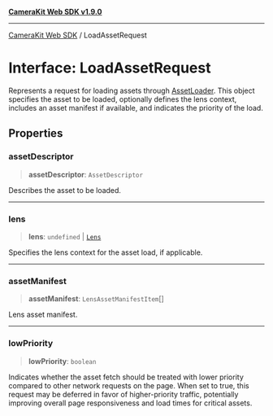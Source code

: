 [**CameraKit Web SDK v1.9.0**](../README.md)

***

[CameraKit Web SDK](../globals.md) / LoadAssetRequest

# Interface: LoadAssetRequest

Represents a request for loading assets through [AssetLoader](../type-aliases/AssetLoader.md). This object specifies the asset to be loaded,
optionally defines the lens context, includes an asset manifest if available, and indicates the priority of the load.

## Properties

### assetDescriptor

> **assetDescriptor**: `AssetDescriptor`

Describes the asset to be loaded.

***

### lens

> **lens**: `undefined` \| [`Lens`](Lens.md)

Specifies the lens context for the asset load, if applicable.

***

### assetManifest

> **assetManifest**: `LensAssetManifestItem`[]

Lens asset manifest.

***

### lowPriority

> **lowPriority**: `boolean`

Indicates whether the asset fetch should be treated with lower priority compared to other
network requests on the page. When set to true, this request may be deferred in favor of higher-priority
traffic, potentially improving overall page responsiveness and load times for critical assets.
